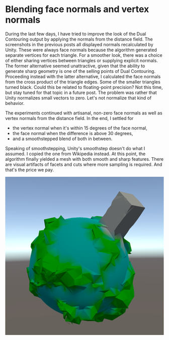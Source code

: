 # Blending face normals and vertex normals

During the last few days,
I have tried to improve the look of the Dual Contouring output by applying the normals from the distance field.
The screenshots in the previous posts all displayed normals recalculated by Unity.
These were always face normals because the algorithm generated separate vertices for each triangle.
For a smoother look,
there was a choice of either sharing vertices between triangles or supplying explicit normals.
The former alternative seemed unattractive, given that the ability to generate sharp geometry is one of the selling points of Dual Contouring.
Proceeding instead with the latter alternative,
I calculated the face normals from the cross product of the triangle edges.
Some of the smaller triangles turned black.
Could this be related to floating-point precision?
Not this time, but stay tuned for that topic in a future post.
The problem was rather that Unity normalizes small vectors to zero.
Let's not normalize that kind of behavior.

The experiments continued with artisanal, non-zero face normals as well as vertex normals from the distance field. In the end, I settled for

- the vertex normal when it's within 15 degrees of the face normal,
- the face normal when the difference is above 30 degrees,
- and a smoothstepped blend of both in between.

Speaking of smoothstepping,
Unity's smoothstep doesn't do what I assumed.
I copied the one from Wikipedia instead.
At this point, the algorithm finally yielded a mesh with both smooth and sharp features.
There are visual artifacts of facets and cuts where more sampling is required.
And that's the price we pay.

![Blending face normals and vertex normals](smooth.png)
